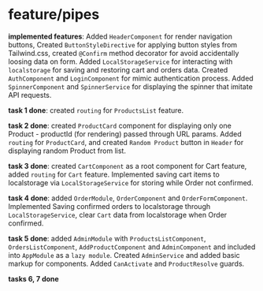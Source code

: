 # **feature/pipes**
**implemented features**: Added `HeaderComponent` for render navigation buttons,
Created `ButtonStyleDirective` for applying button styles from Tailwind.css,
created `@Confirm` method decorator for avoid accidentally loosing data on form.
Added `LocalStorageService` for interacting with `localstorage` for saving and restoring cart and orders data.
Created `AuthComponent` and `LoginComponent` for mimic authentication process.
Added `SpinnerComponent` and `SpinnerService` for displaying the spinner that imitate API requests.

**task 1 done**: created `routing` for `ProductsList` feature.

**task 2 done**: created `ProductCard` component for displaying only one Product - productId (for rendering) passed through URL params. 
Added `routing` for `ProductCard`, and created `Random Product` button in `Header` for displaying random Product from list.

**task 3 done**: created `CartComponent` as a root component for Cart feature, added `routing` for `Cart` feature. Implemented saving cart items to localstorage via `LocalStorageService` for storing while Order not confirmed.

**task 4 done**: added `OrderModule`, `OrderComponent` and `OrderFormComponent`. Implemented Saving confirmed orders to localstorage through `LocalStorageService`, clear `Cart` data from localstorage when Order confirmed.

**task 5 done**: added `AdminModule` with `ProductsListComponent`, `OrdersListComponent`, `AddProductComponent` and `AdminComponent` and included into `AppModule` as a `lazy module`.
Created `AdminService` and added basic markup for components. Added `CanActivate` and `ProductResolve` guards.

**tasks 6, 7 done**
